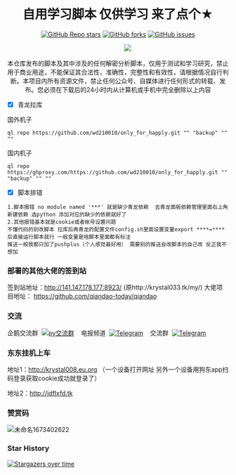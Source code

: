 <div align="center">
<h1 align="center">自用学习脚本 仅供学习 来了点个★</h1>

<a href="https://github.com/wd210010/only_for_happly/stargazers"><img alt="GitHub Repo stars" src="https://img.shields.io/github/stars/wd210010/only_for_happly?color=yellow&logo=riseup&logoColor=yellow&style=flat-square"></a>
<a href="https://github.com/wd210010/only_for_happly/network/members"><img alt="GitHub forks" src="https://img.shields.io/github/forks/wd210010/only_for_happly?color=orange&style=flat-square"></a>
<a href="https://github.com/wd210010/only_for_happly/issues"><img alt="GitHub issues" src="https://img.shields.io/github/issues/wd210010/only_for_happly?color=red&style=flat-square"></a>
</div>
                                           
&emsp;&emsp;&emsp;&emsp;&emsp;&emsp;&emsp;&emsp;&emsp;&emsp;&emsp;&emsp;&emsp;&emsp;&emsp;&emsp;&emsp;&emsp;&emsp;![](http://profile-counter.glitch.me/wd210010/count.svg)
<div align="center">
本仓库发布的脚本及其中涉及的任何解密分析脚本，仅用于测试和学习研究，禁止用于商业用途，不能保证其合法性，准确性，完整性和有效性，请根据情况自行判断。本项目内所有资源文件，禁止任何公众号、自媒体进行任何形式的转载、发布。您必须在下载后的24小时内从计算机或手机中完全删除以上内容
</div>


- [x] 青龙拉库

国外机子
```
ql repo https://github.com/wd210010/only_for_happly.git "" "backup" "" ""
```
国内机子
```
ql repo https://ghproxy.com/https://github.com/wd210010/only_for_happly.git "" "backup" "" ""
```
- [x] 脚本排错

```
1.脚本报错 no module named '***' 就是缺少青龙依赖  去青龙面板依赖管理里面右上角新建依赖 选python 添加对应的缺少的依赖就好了
2.其他报错基本就是cookie或者帐号设置问题 
不懂代码的别改脚本 拉库后再青龙的配置文件config.sh里面设置变量export ****=**** 后直接运行脚本就行 一般变量是啥脚本里面都有标注
推送一般我都只加了pushplus（个人感觉最好用） 需要别的推送会改脚本的自己改 反正我不想加
```

### 部署的其他大佬的签到站

签到站地址：http://141.147.178.177:8923/ (原http://krystal033.tk/my/)
大佬项目地址： https://github.com/qiandao-today/qiandao


### 交流

企鹅交流群&nbsp;&nbsp;<a target="_blank" href="https://qm.qq.com/cgi-bin/qm/qr?k=ONL0HlPcYXZ02Evw89STPtEHe-6YPa-E&jump_from=webapi&authKey=p/l8KOlojfCDISWXs5Cv/90Cl+yUMEarxoPTgOFATEpWYPzhIoQthCPZ0W2IFq4S"><img border="0" src="https://img.tukuppt.com/png_preview/00/40/12/mbJ6HJWIde.jpg!/fw/780" alt="py交流群" title="py交流群"></a>
&nbsp;&nbsp;&nbsp;电报频道&nbsp;&nbsp;<a href="https://t.me/wd210010_1"><img alt="Telegram" src="https://img.shields.io/badge/chat-telegram-blue.svg?logo=telegram&style=flat-square"/></a> 
&nbsp;&nbsp;&nbsp;交流群&nbsp;&nbsp;[![Telegram](https://img.shields.io/static/v1?label=Telegram&message=Chat&color=0088cc)](https://t.me/+XSi9N-Nf3cFhODJl)


### 东东挂机上车

地址1：http://krystal008.eu.org （一个设备打开网址 另外一个设备用狗东app扫码登录获取cookie成功就登录了）

地址2：http://jdflxfd.tk 


### 赞赏码

![未命名1673402622](https://user-images.githubusercontent.com/76995206/211700923-39913716-be27-4c26-8831-5dca15ecefc2.png)

### Star History

[![Stargazers over time](https://starchart.cc/wd210010/only_for_happly.svg)](https://starchart.cc/wd210010/only_for_happly) 
